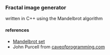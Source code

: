 ### Fractal image generator

written in C++ using the Mandelbrot algorithm

#### references

* [Mandelbrot set](https://en.wikipedia.org/wiki/Mandelbrot_set)
* John Purcell from [caveofprogramming.com](caveofprogramming.com)